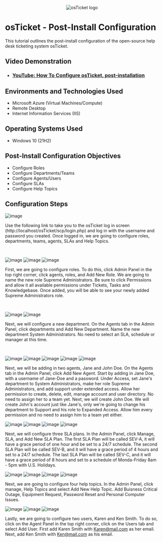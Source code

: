 <p align="center">
<img src="https://i.imgur.com/Clzj7Xs.png" alt="osTicket logo"/>
</p>

<h1>osTicket - Post-Install Configuration</h1>
This tutorial outlines the post-install configuration of the open-source help desk ticketing system osTicket.<br />


<h2>Video Demonstration</h2>

- ### [YouTube: How To Configure osTicket, post-installation](https://www.youtube.com)

<h2>Environments and Technologies Used</h2>

- Microsoft Azure (Virtual Machines/Compute)
- Remote Desktop
- Internet Information Services (IIS)

<h2>Operating Systems Used </h2>

- Windows 10</b> (21H2)

<h2>Post-Install Configuration Objectives</h2>

- Configure Roles
- Configure Departments/Teams
- Configure Agents/Users
- Configure SLAs
- Configure Help Topics

<h2>Configuration Steps</h2>

![image](https://github.com/user-attachments/assets/5b1c1e43-0633-4fa1-acb8-9156d58f0226)

</p>
<p>
Use the following link to take you to the osTicket log in screen (http://localhost/osTicket/scp/login.php) and log in with the username and password you created. Once logged in, we are going to configure roles, departments, teams, agents, SLAs and Help Topics. 

</p>
<br />

<p>
  
![image](https://github.com/user-attachments/assets/5fab6cf7-59a5-425d-b759-28c20ed529f0)
![image](https://github.com/user-attachments/assets/e939e9cf-c8f6-410d-842c-eac0ca17ccea)
![image](https://github.com/user-attachments/assets/9051e13f-3d50-46c0-a818-0f223b34c653)

</p>
<p>
First, we are going to configure roles. To do this, click Admin Panel in the top right corner, click agents, roles, and Add New Role. We are going to name the new role Supreme Administrators. Be sure to click Permissions and allow it all available permissions under Tickets, Tasks and Knowledgebase. Once added, you will be able to see your newly added Supreme Administrators role.
</p>
<br />

<p>
  
![image](https://github.com/user-attachments/assets/b45fce72-cb95-4147-9173-48af704ea61b)
![image](https://github.com/user-attachments/assets/09e26c9f-3827-42e9-96da-8719a856b09b)

</p>
<p>
Next, we will configure a new department. On the Agents tab in the Admin Panel, click departments and Add New Department. Name the new department System Administrators. No need to select an SLA, schedule or manager at this time. 
</p>
<br />

![image](https://github.com/user-attachments/assets/51ac2a90-de9f-47e5-b5bd-acb9dcd00d50)
![image](https://github.com/user-attachments/assets/a9dbee7c-a3fb-4645-a6d9-c73e43afcd49)
![image](https://github.com/user-attachments/assets/99c8f0ec-0e2d-48b9-838f-d6ab639a9510)
![image](https://github.com/user-attachments/assets/acef2aba-5173-4d37-b9d6-f25466fcdb6d)
![image](https://github.com/user-attachments/assets/c2916268-296d-44f1-9f29-ef973cfe30c1)


Next, we will be adding in two agents, Jane and John Doe. On the Agents tab in the Admin Panel, click Add New Agent. Start by adding in Jane Doe, with a username of Jane-Doe and a password. Under Access, set Jane's department to System Administrators, make her role Supreme Administrators, and add support under extended access. Allow her permission to create, delete, edit, manage account and user directory. No need to assign her to a team yet. Next, we will create John Doe. We will create John's account just like Jane's, only we're going to change his department to Support and his role to Expanded Access. Allow him every permission and no need to assign him to a team yet either. 

![image](https://github.com/user-attachments/assets/9fdef37a-60f2-4eac-8d26-a7bf8660b621)
![image](https://github.com/user-attachments/assets/273cccaf-40fe-40f0-9229-7fb09d8df270)
![image](https://github.com/user-attachments/assets/7f103087-7960-4989-bc4f-51eb0a66d52b)
![image](https://github.com/user-attachments/assets/158780af-c6ef-48d0-93b1-152a2cb59e77)


Next, we will configure three SLA plans. In the Admin Panel, click Manage, SLA, and Add New SLA Plan. The first SLA Plan will be called SEV-A, it will have a grace period of one hour and be set to a 24/7 schedule. The second SLA Plan will be called SEV-B, and it will have a grace period of 4 hours and set to a 24/7 schedule. The last SLA Plan will be called SEV-C, and it will have a grace period of 8 hours and set to a schedule of Monda-Friday 8am - 5pm with U.S. Holidays. 

![image](https://github.com/user-attachments/assets/9a3785d8-978e-4b9c-a2bd-625fd5349aff)
![image](https://github.com/user-attachments/assets/17c2230e-5316-4781-93ec-928ae9ed3ca5)
![image](https://github.com/user-attachments/assets/79d7f02f-3176-45b8-b124-7f690af9220d)
![image](https://github.com/user-attachments/assets/86b84d11-beb9-4cec-b8d5-90d15b464618)


Next, we are going to configure four help topics. In the Admin Panel, click manage, Help Topics and select Add New Help Topic. Add Buisness Critical Outage, Equipment Request, Password Reset and Personal Computer Issues. 


![image](https://github.com/user-attachments/assets/11f00c48-aa86-4c9b-aaca-925149848058)
![image](https://github.com/user-attachments/assets/24705015-36e8-4dd3-b015-bc765aab8497)
![image](https://github.com/user-attachments/assets/8b086a84-d3bb-4235-82d4-0d1fe7788817)


Lastly, we are going to configure two users, Karen and Ken Smith. To do so, click on the Agent Panel in the top right corner, click on the Users tab and select Add User. First add Karen Smith with Karen@mail.com as her email. Next, add Ken Smith with Ken@mail.com as his email. 
